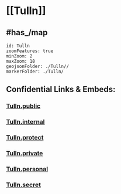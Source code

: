 # [[Tulln]] 



## #has_/map  



```leaflet
id: Tulln
zoomFeatures: true 
minZoom: 2 
maxZoom: 18
geojsonFolder: ./Tulln//
markerFolder: ./Tulln/
```





## Confidential Links & Embeds: 

### [Tulln.public](/_public/\Earth\Continent\Europe\Europe~Central\Austria\Austrias_States\Niederösterreich\counties~NÖTulln.public.md) 

### [Tulln.internal](/_internal/\Earth\Continent\Europe\Europe~Central\Austria\Austrias_States\Niederösterreich\counties~NÖTulln.internal.md) 

### [Tulln.protect](/_protect/\Earth\Continent\Europe\Europe~Central\Austria\Austrias_States\Niederösterreich\counties~NÖTulln.protect.md) 

### [Tulln.private](/_private/\Earth\Continent\Europe\Europe~Central\Austria\Austrias_States\Niederösterreich\counties~NÖTulln.private.md) 

### [Tulln.personal](/_personal/\Earth\Continent\Europe\Europe~Central\Austria\Austrias_States\Niederösterreich\counties~NÖTulln.personal.md) 

### [Tulln.secret](/_secret/\Earth\Continent\Europe\Europe~Central\Austria\Austrias_States\Niederösterreich\counties~NÖTulln.secret.md)

